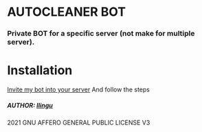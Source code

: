 # AUTOCLEANER BOT

### Private BOT for a specific server (not make for multiple server).

# Installation

[Invite my bot into your server](https://discord.com/api/oauth2/authorize?client_id=682344016527884340&permissions=8&scope=bot%20applications.commands)
And follow the steps

##### AUTHOR: [Ilingu](https://github.com/Ilingu)

2021
GNU AFFERO GENERAL PUBLIC LICENSE V3
